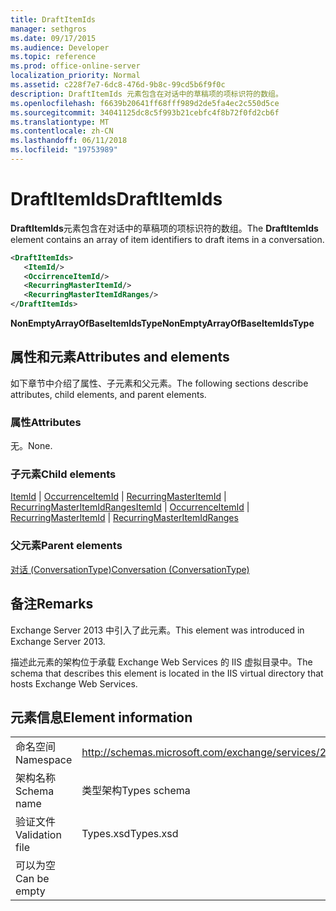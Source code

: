```yaml
---
title: DraftItemIds
manager: sethgros
ms.date: 09/17/2015
ms.audience: Developer
ms.topic: reference
ms.prod: office-online-server
localization_priority: Normal
ms.assetid: c228f7e7-6dc8-476d-9b8c-99cd5b6f9f0c
description: DraftItemIds 元素包含在对话中的草稿项的项标识符的数组。
ms.openlocfilehash: f6639b20641ff68fff989d2de5fa4ec2c550d5ce
ms.sourcegitcommit: 34041125dc8c5f993b21cebfc4f8b72f0fd2cb6f
ms.translationtype: MT
ms.contentlocale: zh-CN
ms.lasthandoff: 06/11/2018
ms.locfileid: "19753989"
---
```

# <a name="draftitemids"></a><span data-ttu-id="c6ba5-103">DraftItemIds</span><span class="sxs-lookup"><span data-stu-id="c6ba5-103">DraftItemIds</span></span>

<span data-ttu-id="c6ba5-104">**DraftItemIds**元素包含在对话中的草稿项的项标识符的数组。</span><span class="sxs-lookup"><span data-stu-id="c6ba5-104">The **DraftItemIds** element contains an array of item identifiers to draft items in a conversation.</span></span> 
  
```XML
<DraftItemIds>
   <ItemId/>
   <OccirrenceItemId/>
   <RecurringMasterItemId/>
   <RecurringMasterItemIdRanges/>
</DraftItemIds>
```

 <span data-ttu-id="c6ba5-105">**NonEmptyArrayOfBaseItemIdsType**</span><span class="sxs-lookup"><span data-stu-id="c6ba5-105">**NonEmptyArrayOfBaseItemIdsType**</span></span>
## <a name="attributes-and-elements"></a><span data-ttu-id="c6ba5-106">属性和元素</span><span class="sxs-lookup"><span data-stu-id="c6ba5-106">Attributes and elements</span></span>

<span data-ttu-id="c6ba5-107">如下章节中介绍了属性、子元素和父元素。</span><span class="sxs-lookup"><span data-stu-id="c6ba5-107">The following sections describe attributes, child elements, and parent elements.</span></span>
  
### <a name="attributes"></a><span data-ttu-id="c6ba5-108">属性</span><span class="sxs-lookup"><span data-stu-id="c6ba5-108">Attributes</span></span>

<span data-ttu-id="c6ba5-109">无。</span><span class="sxs-lookup"><span data-stu-id="c6ba5-109">None.</span></span>
  
### <a name="child-elements"></a><span data-ttu-id="c6ba5-110">子元素</span><span class="sxs-lookup"><span data-stu-id="c6ba5-110">Child elements</span></span>

<span data-ttu-id="c6ba5-111">[ItemId](itemid.md) | [OccurrenceItemId](occurrenceitemid.md) | [RecurringMasterItemId](recurringmasteritemid.md) | [RecurringMasterItemIdRanges](recurringmasteritemidranges.md)</span><span class="sxs-lookup"><span data-stu-id="c6ba5-111">[ItemId](itemid.md) | [OccurrenceItemId](occurrenceitemid.md) | [RecurringMasterItemId](recurringmasteritemid.md) | [RecurringMasterItemIdRanges](recurringmasteritemidranges.md)</span></span>
  
### <a name="parent-elements"></a><span data-ttu-id="c6ba5-112">父元素</span><span class="sxs-lookup"><span data-stu-id="c6ba5-112">Parent elements</span></span>

[<span data-ttu-id="c6ba5-113">对话 (ConversationType)</span><span class="sxs-lookup"><span data-stu-id="c6ba5-113">Conversation (ConversationType)</span></span>](conversation-conversationtype.md)
  
## <a name="remarks"></a><span data-ttu-id="c6ba5-114">备注</span><span class="sxs-lookup"><span data-stu-id="c6ba5-114">Remarks</span></span>

<span data-ttu-id="c6ba5-115">Exchange Server 2013 中引入了此元素。</span><span class="sxs-lookup"><span data-stu-id="c6ba5-115">This element was introduced in Exchange Server 2013.</span></span>
  
<span data-ttu-id="c6ba5-116">描述此元素的架构位于承载 Exchange Web Services 的 IIS 虚拟目录中。</span><span class="sxs-lookup"><span data-stu-id="c6ba5-116">The schema that describes this element is located in the IIS virtual directory that hosts Exchange Web Services.</span></span>
  
## <a name="element-information"></a><span data-ttu-id="c6ba5-117">元素信息</span><span class="sxs-lookup"><span data-stu-id="c6ba5-117">Element information</span></span>

|||
|:-----|:-----|
|<span data-ttu-id="c6ba5-118">命名空间</span><span class="sxs-lookup"><span data-stu-id="c6ba5-118">Namespace</span></span>  <br/> |http://schemas.microsoft.com/exchange/services/2006/types  <br/> |
|<span data-ttu-id="c6ba5-119">架构名称</span><span class="sxs-lookup"><span data-stu-id="c6ba5-119">Schema name</span></span>  <br/> |<span data-ttu-id="c6ba5-120">类型架构</span><span class="sxs-lookup"><span data-stu-id="c6ba5-120">Types schema</span></span>  <br/> |
|<span data-ttu-id="c6ba5-121">验证文件</span><span class="sxs-lookup"><span data-stu-id="c6ba5-121">Validation file</span></span>  <br/> |<span data-ttu-id="c6ba5-122">Types.xsd</span><span class="sxs-lookup"><span data-stu-id="c6ba5-122">Types.xsd</span></span>  <br/> |
|<span data-ttu-id="c6ba5-123">可以为空</span><span class="sxs-lookup"><span data-stu-id="c6ba5-123">Can be empty</span></span>  <br/> ||
   


